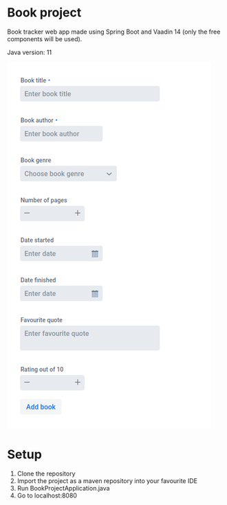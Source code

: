 # Book project

Book tracker web app made using Spring Boot and Vaadin 14 (only the free components will be used).

Java version: 11

![New book form](media/book-form.png)

# Setup

1. Clone the repository
2. Import the project as a maven repository into your favourite IDE
3. Run BookProjectApplication.java
4. Go to localhost:8080